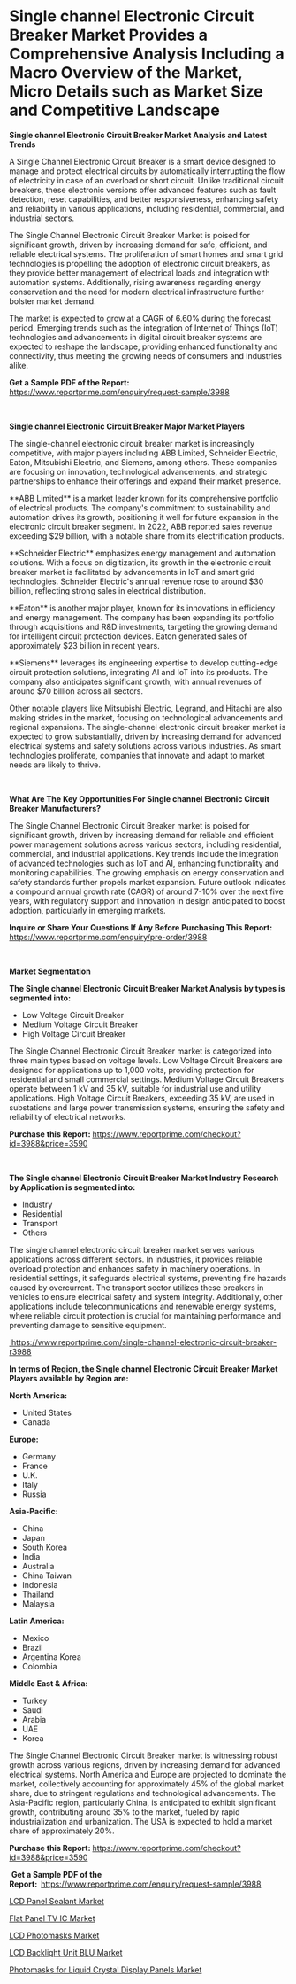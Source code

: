 <p><h1>Single channel Electronic Circuit Breaker Market Provides a Comprehensive Analysis Including a Macro Overview of the Market, Micro Details such as Market Size and Competitive Landscape</h1></p><p><strong>Single channel Electronic Circuit Breaker Market Analysis and Latest Trends</strong></p>
<p><p>A Single Channel Electronic Circuit Breaker is a smart device designed to manage and protect electrical circuits by automatically interrupting the flow of electricity in case of an overload or short circuit. Unlike traditional circuit breakers, these electronic versions offer advanced features such as fault detection, reset capabilities, and better responsiveness, enhancing safety and reliability in various applications, including residential, commercial, and industrial sectors.</p><p>The Single Channel Electronic Circuit Breaker Market is poised for significant growth, driven by increasing demand for safe, efficient, and reliable electrical systems. The proliferation of smart homes and smart grid technologies is propelling the adoption of electronic circuit breakers, as they provide better management of electrical loads and integration with automation systems. Additionally, rising awareness regarding energy conservation and the need for modern electrical infrastructure further bolster market demand.</p><p>The market is expected to grow at a CAGR of 6.60% during the forecast period. Emerging trends such as the integration of Internet of Things (IoT) technologies and advancements in digital circuit breaker systems are expected to reshape the landscape, providing enhanced functionality and connectivity, thus meeting the growing needs of consumers and industries alike.</p></p>
<p><strong>Get a Sample PDF of the Report:&nbsp;</strong> <a href="https://www.reportprime.com/enquiry/request-sample/3988?utm_campaign=1169&utm_medium=2&utm_source=Github&utm_content=ia&utm_term=18032025&utm_id=single-channel-electronic-circuit-breaker">https://www.reportprime.com/enquiry/request-sample/3988</a></p>
<p>&nbsp;</p>
<p><strong>Single channel Electronic Circuit Breaker Major Market Players</strong></p>
<p><p>The single-channel electronic circuit breaker market is increasingly competitive, with major players including ABB Limited, Schneider Electric, Eaton, Mitsubishi Electric, and Siemens, among others. These companies are focusing on innovation, technological advancements, and strategic partnerships to enhance their offerings and expand their market presence.</p><p>**ABB Limited** is a market leader known for its comprehensive portfolio of electrical products. The company's commitment to sustainability and automation drives its growth, positioning it well for future expansion in the electronic circuit breaker segment. In 2022, ABB reported sales revenue exceeding $29 billion, with a notable share from its electrification products.</p><p>**Schneider Electric** emphasizes energy management and automation solutions. With a focus on digitization, its growth in the electronic circuit breaker market is facilitated by advancements in IoT and smart grid technologies. Schneider Electric's annual revenue rose to around $30 billion, reflecting strong sales in electrical distribution.</p><p>**Eaton** is another major player, known for its innovations in efficiency and energy management. The company has been expanding its portfolio through acquisitions and R&D investments, targeting the growing demand for intelligent circuit protection devices. Eaton generated sales of approximately $23 billion in recent years.</p><p>**Siemens** leverages its engineering expertise to develop cutting-edge circuit protection solutions, integrating AI and IoT into its products. The company also anticipates significant growth, with annual revenues of around $70 billion across all sectors.</p><p>Other notable players like Mitsubishi Electric, Legrand, and Hitachi are also making strides in the market, focusing on technological advancements and regional expansions. The single-channel electronic circuit breaker market is expected to grow substantially, driven by increasing demand for advanced electrical systems and safety solutions across various industries. As smart technologies proliferate, companies that innovate and adapt to market needs are likely to thrive.</p></p>
<p>&nbsp;</p>
<p><strong>What Are The Key Opportunities For Single channel Electronic Circuit Breaker Manufacturers?</strong></p>
<p><p>The Single Channel Electronic Circuit Breaker market is poised for significant growth, driven by increasing demand for reliable and efficient power management solutions across various sectors, including residential, commercial, and industrial applications. Key trends include the integration of advanced technologies such as IoT and AI, enhancing functionality and monitoring capabilities. The growing emphasis on energy conservation and safety standards further propels market expansion. Future outlook indicates a compound annual growth rate (CAGR) of around 7-10% over the next five years, with regulatory support and innovation in design anticipated to boost adoption, particularly in emerging markets.</p></p>
<p><strong>Inquire or Share Your Questions If Any Before Purchasing This Report:</strong> <a href="https://www.reportprime.com/enquiry/pre-order/3988?utm_campaign=1169&utm_medium=2&utm_source=Github&utm_content=ia&utm_term=18032025&utm_id=single-channel-electronic-circuit-breaker">https://www.reportprime.com/enquiry/pre-order/3988</a></p>
<p>&nbsp;</p>
<p><strong>Market Segmentation</strong></p>
<p><strong>The Single channel Electronic Circuit Breaker Market Analysis by types is segmented into:</strong></p>
<p><ul><li>Low Voltage Circuit Breaker</li><li>Medium Voltage Circuit Breaker</li><li>High Voltage Circuit Breaker</li></ul></p>
<p><p>The Single Channel Electronic Circuit Breaker market is categorized into three main types based on voltage levels. Low Voltage Circuit Breakers are designed for applications up to 1,000 volts, providing protection for residential and small commercial settings. Medium Voltage Circuit Breakers operate between 1 kV and 35 kV, suitable for industrial use and utility applications. High Voltage Circuit Breakers, exceeding 35 kV, are used in substations and large power transmission systems, ensuring the safety and reliability of electrical networks.</p></p>
<p><strong>Purchase this Report:&nbsp;</strong><a href="https://www.reportprime.com/checkout?id=3988&price=3590&utm_campaign=1169&utm_medium=2&utm_source=Github&utm_content=ia&utm_term=18032025&utm_id=single-channel-electronic-circuit-breaker">https://www.reportprime.com/checkout?id=3988&price=3590</a></p>
<p>&nbsp;</p>
<p><strong>The Single channel Electronic Circuit Breaker Market Industry Research by Application is segmented into:</strong></p>
<p><ul><li>Industry</li><li>Residential</li><li>Transport</li><li>Others</li></ul></p>
<p><p>The single channel electronic circuit breaker market serves various applications across different sectors. In industries, it provides reliable overload protection and enhances safety in machinery operations. In residential settings, it safeguards electrical systems, preventing fire hazards caused by overcurrent. The transport sector utilizes these breakers in vehicles to ensure electrical safety and system integrity. Additionally, other applications include telecommunications and renewable energy systems, where reliable circuit protection is crucial for maintaining performance and preventing damage to sensitive equipment.</p></p>
<p><a href="https://www.reportprime.com/single-channel-electronic-circuit-breaker-r3988?utm_campaign=1169&utm_medium=2&utm_source=Github&utm_content=ia&utm_term=18032025&utm_id=single-channel-electronic-circuit-breaker">&nbsp;https://www.reportprime.com/single-channel-electronic-circuit-breaker-r3988</a></p>
<p><strong>In terms of Region, the Single channel Electronic Circuit Breaker Market Players available by Region are:</strong></p>
<p>
    <p> <strong> North America: </strong>
        <ul>
            <li>United States</li>
            <li>Canada</li>
        </ul>
        </p> 
    <p> <strong> Europe: </strong>
        <ul>
            <li>Germany</li>
            <li>France</li>
            <li>U.K.</li>
            <li>Italy</li>
            <li>Russia</li>
        </ul>
        </p> 
    <p> <strong> Asia-Pacific: </strong>
        <ul>
            <li>China</li>
            <li>Japan</li>
            <li>South Korea</li>
            <li>India</li>
            <li>Australia</li>
            <li>China Taiwan</li>
            <li>Indonesia</li>
            <li>Thailand</li>
            <li>Malaysia</li>
        </ul>
        </p> 
    <p> <strong> Latin America: </strong>
        <ul>
            <li>Mexico</li>
            <li>Brazil</li>
            <li>Argentina Korea</li>
            <li>Colombia</li>
        </ul>
        </p> 
    <p> <strong> Middle East & Africa: </strong>
        <ul>
            <li>Turkey</li>
            <li>Saudi</li>
            <li>Arabia</li>
            <li>UAE</li>
            <li>Korea</li>
        </ul>
    </p>
    </p>
<p><p>The Single Channel Electronic Circuit Breaker market is witnessing robust growth across various regions, driven by increasing demand for advanced electrical systems. North America and Europe are projected to dominate the market, collectively accounting for approximately 45% of the global market share, due to stringent regulations and technological advancements. The Asia-Pacific region, particularly China, is anticipated to exhibit significant growth, contributing around 35% to the market, fueled by rapid industrialization and urbanization. The USA is expected to hold a market share of approximately 20%.</p></p>
<p><strong>Purchase this Report: </strong><a href="https://www.reportprime.com/checkout?id=3988&price=3590&utm_campaign=1169&utm_medium=2&utm_source=Github&utm_content=ia&utm_term=18032025&utm_id=single-channel-electronic-circuit-breaker">https://www.reportprime.com/checkout?id=3988&price=3590</a></p>
<p>&nbsp;<strong>Get a Sample PDF of the Report:&nbsp;&nbsp;</strong><a href="https://www.reportprime.com/enquiry/request-sample/3988?utm_campaign=1169&utm_medium=2&utm_source=Github&utm_content=ia&utm_term=18032025&utm_id=single-channel-electronic-circuit-breaker">https://www.reportprime.com/enquiry/request-sample/3988</a></p>
<p><strong></strong></p>
<p><p><a href="https://github.com/gilerzelko7a/Market-Research-Report-List-1/blob/main/lcd-panel-sealant-market.md?utm_campaign=1169&utm_medium=2&utm_source=Github&utm_content=ia&utm_term=18032025&utm_id=single-channel-electronic-circuit-breaker">LCD Panel Sealant Market</a></p><p><a href="https://github.com/ummulmzu/Market-Research-Report-List-1/blob/main/flat-panel-tv-ic-market.md?utm_campaign=1169&utm_medium=2&utm_source=Github&utm_content=ia&utm_term=18032025&utm_id=single-channel-electronic-circuit-breaker">Flat Panel TV IC Market</a></p><p><a href="https://github.com/nwokechock6s/Market-Research-Report-List-1/blob/main/lcd-photomasks-market.md?utm_campaign=1169&utm_medium=2&utm_source=Github&utm_content=ia&utm_term=18032025&utm_id=single-channel-electronic-circuit-breaker">LCD Photomasks Market</a></p><p><a href="https://github.com/kecixayaab/Market-Research-Report-List-1/blob/main/lcd-backlight-unit-blu-market.md?utm_campaign=1169&utm_medium=2&utm_source=Github&utm_content=ia&utm_term=18032025&utm_id=single-channel-electronic-circuit-breaker">LCD Backlight Unit BLU Market</a></p><p><a href="https://github.com/aiamekar/Market-Research-Report-List-1/blob/main/photomasks-for-liquid-crystal-display-panels-market.md?utm_campaign=1169&utm_medium=2&utm_source=Github&utm_content=ia&utm_term=18032025&utm_id=single-channel-electronic-circuit-breaker">Photomasks for Liquid Crystal Display Panels Market</a></p></p>